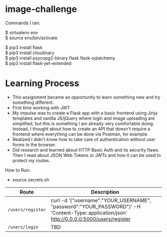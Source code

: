 # image-challenge
Commands I ran:

$ virtualenv env  
$ source env/bin/activate  

$ pip3 install flask  
$ pip3 install cloudinary  
$ pip3 install psycopg2-binary flask flask-sqlalchemy  
$ pip3 install flask-jwt-extended  

# Learning Process
- This assignment became an opportunity to learn something new and try something different.
- First time working with JWT
- My impulse was to create a Flask app with a basic frontend using Jinja templates and vanilla JS/jQuery where login and image uploading are simplified, but this is something I am already very comfortable doing. Instead, I thought about how to create an API that doesn't require a frontend where everything can be done via Postman, for example.
- Realized I didn't know how to take care of authentication without user forms in the browser.
- Did research and learned about HTTP Basic Auth and its security flaws. Then I read about JSON Web Tokens or JWTs and how it can be used to protect my routes.

How to Run:
- source secrets.sh


| Route | Description |
| --- | --- |
| `/users/register` | curl -d '{"username":"YOUR_USERNAME", "password":"YOUR_PASSWORD"}' -H 'Content-Type: application/json' http://0.0.0.0:5000/users/register |
| `/users/login` | TBD |



